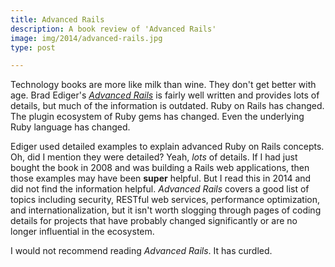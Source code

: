 ```yaml
---
title: Advanced Rails
description: A book review of 'Advanced Rails'
image: img/2014/advanced-rails.jpg
type: post

---
```

Technology books are more like milk than wine. They don't get better with age.
Brad Ediger's *[Advanced
Rails](http://www.amazon.com/Advanced-Rails-Brad-Ediger/dp/0596510322)* is
fairly well written and provides lots of details, but much of the information
is outdated. Ruby on Rails has changed. The plugin ecosystem of Ruby gems has
changed. Even the underlying Ruby language has changed.

Ediger used detailed examples to explain advanced Ruby on Rails concepts. Oh,
did I mention they were detailed? Yeah, *lots* of details. If I had just bought
the book in 2008 and was building a Rails web applications, then those examples
may have been **super** helpful. But I read this in 2014 and did not find the
information helpful. *Advanced Rails* covers a good list of topics including
security, RESTful web services, performance optimization, and
internationalization, but it isn't worth slogging through pages of coding
details for projects that have probably changed significantly or are no longer
influential in the ecosystem.

I would not recommend reading *Advanced Rails*. It has curdled.
